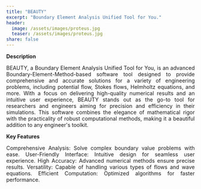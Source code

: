 ```yaml
---
title: "BEAUTY"
excerpt: "Boundary Element Analysis Unified Tool for You."
header:
  image: /assets/images/proteus.jpg
  teaser: /assets/images/proteus.jpg
share: false
---
```


**Description**
<p style="text-align: justify;">
BEAUTY, a Boundary Element Analysis Unified Tool for You, is an advanced Boundary-Element-Method-based software tool designed to provide comprehensive and accurate solutions for a variety of engineering problems, including potential flow, Stokes flows, Helmholtz equations, and more. With a focus on delivering high-quality numerical results and an intuitive user experience, BEAUTY stands out as the go-to tool for researchers and engineers aiming for precision and efficiency in their simulations. This software combines the elegance of mathematical rigor with the practicality of robust computational methods, making it a beautiful addition to any engineer's toolkit.
</p>

**Key Features**
<p style="text-align: justify;">
Comprehensive Analysis: Solve complex boundary value problems with ease.
User-Friendly Interface: Intuitive design for seamless user experience.
High Accuracy: Advanced numerical methods ensure precise results.
Versatility: Capable of handling various types of flows and wave equations.
Efficient Computation: Optimized algorithms for faster performance.
</p>

<!-- [Documenation](https://proteustoolkit.org) [Github](https://github.com/erdc/proteus)-->